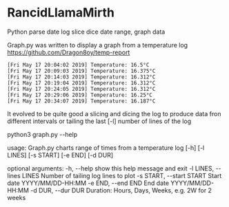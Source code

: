 # RancidLlamaMirth
Python parse date log slice dice date range, graph data

Graph.py was written to display a graph from a temperature log https://github.com/Dragon8oy/temp-report
```
[Fri May 17 20:04:02 2019] Temperature: 16.5°C
[Fri May 17 20:09:03 2019] Temperature: 16.375°C
[Fri May 17 20:14:03 2019] Temperature: 16.312°C
[Fri May 17 20:19:04 2019] Temperature: 16.312°C
[Fri May 17 20:24:05 2019] Temperature: 16.312°C
[Fri May 17 20:29:06 2019] Temperature: 16.25°C
[Fri May 17 20:34:07 2019] Temperature: 16.187°C
```

It evolved to be quite good a slicing and dicing the log to produce data fron different intervals
or tailing the last [-l] number of lines of the log

python3 graph.py --help

usage: Graph.py charts range of times from a temperature log
       [-h] [-l LINES] [-s START] [-e END] [-d DUR]

optional arguments:
  -h, --help            show this help message and exit
  -l LINES, --lines LINES
                        Number of tailing log lines to plot
  -s START, --start START
                        Start date YYYY/MM/DD-HH:MM
  -e END, --end END     End date YYYY/MM/DD-HH:MM
  -d DUR, --dur DUR     Duration: Hours, Days, Weeks, e.g. 2W for 2 weeks
